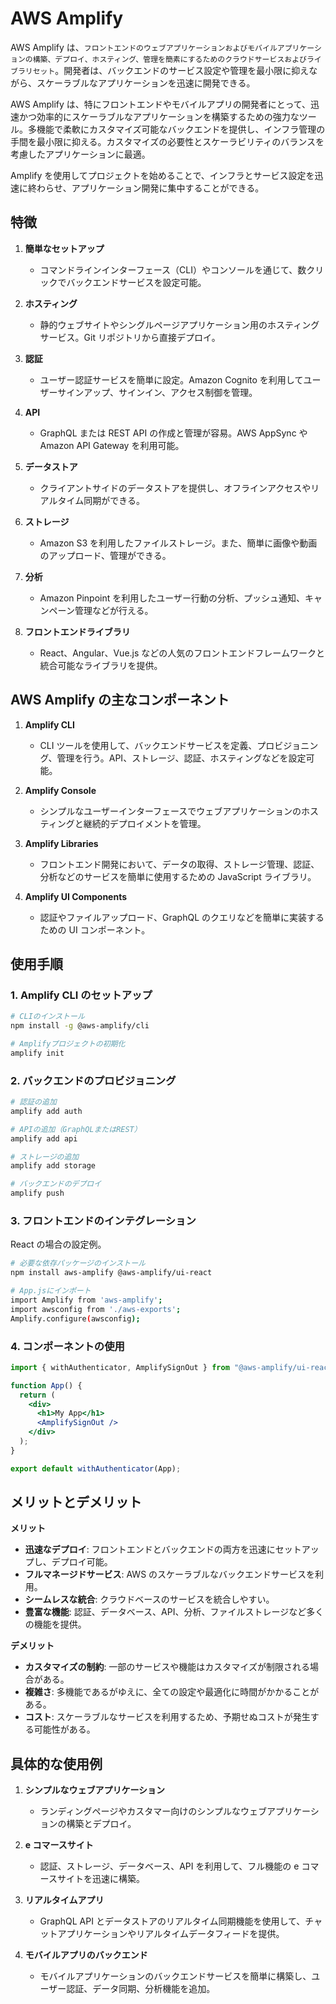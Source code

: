 # AWS Amplify

AWS Amplify は、`フロントエンドのウェブアプリケーションおよびモバイルアプリケーションの構築、デプロイ、ホスティング、管理を簡素にするためのクラウドサービスおよびライブラリセット`。開発者は、バックエンドのサービス設定や管理を最小限に抑えながら、スケーラブルなアプリケーションを迅速に開発できる。

AWS Amplify は、特にフロントエンドやモバイルアプリの開発者にとって、迅速かつ効率的にスケーラブルなアプリケーションを構築するための強力なツール。多機能で柔軟にカスタマイズ可能なバックエンドを提供し、インフラ管理の手間を最小限に抑える。カスタマイズの必要性とスケーラビリティのバランスを考慮したアプリケーションに最適。

Amplify を使用してプロジェクトを始めることで、インフラとサービス設定を迅速に終わらせ、アプリケーション開発に集中することができる。

## 特徴

1. **簡単なセットアップ**

   - コマンドラインインターフェース（CLI）やコンソールを通じて、数クリックでバックエンドサービスを設定可能。

2. **ホスティング**

   - 静的ウェブサイトやシングルページアプリケーション用のホスティングサービス。Git リポジトリから直接デプロイ。

3. **認証**

   - ユーザー認証サービスを簡単に設定。Amazon Cognito を利用してユーザーサインアップ、サインイン、アクセス制御を管理。

4. **API**

   - GraphQL または REST API の作成と管理が容易。AWS AppSync や Amazon API Gateway を利用可能。

5. **データストア**

   - クライアントサイドのデータストアを提供し、オフラインアクセスやリアルタイム同期ができる。

6. **ストレージ**

   - Amazon S3 を利用したファイルストレージ。また、簡単に画像や動画のアップロード、管理ができる。

7. **分析**

   - Amazon Pinpoint を利用したユーザー行動の分析、プッシュ通知、キャンペーン管理などが行える。

8. **フロントエンドライブラリ**
   - React、Angular、Vue.js などの人気のフロントエンドフレームワークと統合可能なライブラリを提供。

## AWS Amplify の主なコンポーネント

1. **Amplify CLI**

   - CLI ツールを使用して、バックエンドサービスを定義、プロビジョニング、管理を行う。API、ストレージ、認証、ホスティングなどを設定可能。

2. **Amplify Console**

   - シンプルなユーザーインターフェースでウェブアプリケーションのホスティングと継続的デプロイメントを管理。

3. **Amplify Libraries**

   - フロントエンド開発において、データの取得、ストレージ管理、認証、分析などのサービスを簡単に使用するための JavaScript ライブラリ。

4. **Amplify UI Components**
   - 認証やファイルアップロード、GraphQL のクエリなどを簡単に実装するための UI コンポーネント。

## 使用手順

### 1. Amplify CLI のセットアップ

```sh
# CLIのインストール
npm install -g @aws-amplify/cli

# Amplifyプロジェクトの初期化
amplify init
```

### 2. バックエンドのプロビジョニング

```sh
# 認証の追加
amplify add auth

# APIの追加（GraphQLまたはREST）
amplify add api

# ストレージの追加
amplify add storage

# バックエンドのデプロイ
amplify push
```

### 3. フロントエンドのインテグレーション

React の場合の設定例。

```sh
# 必要な依存パッケージのインストール
npm install aws-amplify @aws-amplify/ui-react

# App.jsにインポート
import Amplify from 'aws-amplify';
import awsconfig from './aws-exports';
Amplify.configure(awsconfig);
```

### 4. コンポーネントの使用

```jsx
import { withAuthenticator, AmplifySignOut } from "@aws-amplify/ui-react";

function App() {
  return (
    <div>
      <h1>My App</h1>
      <AmplifySignOut />
    </div>
  );
}

export default withAuthenticator(App);
```

## メリットとデメリット

**メリット**

- **迅速なデプロイ**: フロントエンドとバックエンドの両方を迅速にセットアップし、デプロイ可能。
- **フルマネージドサービス**: AWS のスケーラブルなバックエンドサービスを利用。
- **シームレスな統合**: クラウドベースのサービスを統合しやすい。
- **豊富な機能**: 認証、データベース、API、分析、ファイルストレージなど多くの機能を提供。

**デメリット**

- **カスタマイズの制約**: 一部のサービスや機能はカスタマイズが制限される場合がある。
- **複雑さ**: 多機能であるがゆえに、全ての設定や最適化に時間がかかることがある。
- **コスト**: スケーラブルなサービスを利用するため、予期せぬコストが発生する可能性がある。

## 具体的な使用例

1. **シンプルなウェブアプリケーション**

   - ランディングページやカスタマー向けのシンプルなウェブアプリケーションの構築とデプロイ。

2. **e コマースサイト**

   - 認証、ストレージ、データベース、API を利用して、フル機能の e コマースサイトを迅速に構築。

3. **リアルタイムアプリ**

   - GraphQL API とデータストアのリアルタイム同期機能を使用して、チャットアプリケーションやリアルタイムデータフィードを提供。

4. **モバイルアプリのバックエンド**
   - モバイルアプリケーションのバックエンドサービスを簡単に構築し、ユーザー認証、データ同期、分析機能を追加。
